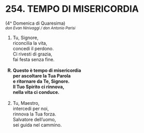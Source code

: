 # 254. TEMPO DI MISERICORDIA

(4^ Domenica di Quaresima)   
<sub><i>don Evan Ninivaggi / don Antonio Parisi</i></sub>
<ol>
	<li>Tu, Signore,<br>
		riconcilia la vita,<br>
		concedi il perdono.<br>
		Ci rivesti di grazia,<br>
		fai festa senza fine.</li><br>
	<b><li type="A" value="18">Questo è tempo di misericordia<br>
		per ascoltare la Tua Parola<br>
		e ritornare da Te, Signore.<br>
		Il Tuo Spirito ci rinnova,<br>
		nella vita ci conduce.</li></b><br>
	<li value="2">Tu, Maestro,<br>
		intercedi per noi,<br>
		rinnova la Tua forza.<br>
		Salvatore dell’uomo,<br>
		sei guida nel cammino.</li>
</ol>
